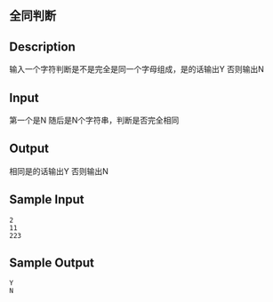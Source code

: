 ## 全同判断
## Description

输入一个字符判断是不是完全是同一个字母组成，是的话输出Y 否则输出N

## Input
第一个是N
随后是N个字符串，判断是否完全相同


## Output

相同是的话输出Y 否则输出N

## Sample Input
```
2
11
223
```
## Sample Output
```
Y
N
```